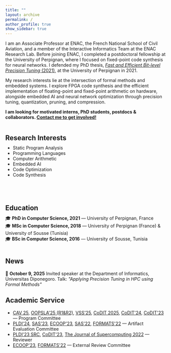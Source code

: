 ```yaml
---
title: ""
layout: archive
permalink: /
author_profile: true
show_sidebar: true
---
```



I am an Associate Professor at ENAC, the French National School of Civil Aviation, and a member of the Interactive Informatics Team at the ENAC Research Lab. Before joining ENAC, I completed a postdoctoral fellowship at the University of Perpignan, where I focused on fixed-point code synthesis for neural networks. I defended my PhD thesis, [*Fast and Efficient Bit-level Precision Tuning* (2021)](https://theses.hal.science/tel-03509266), at the University of Perpignan in 2021. 

My research interests lie at the intersection of formal methods and embedded systems. I explore FPGA code synthesis and the efficient implementation of floating-point and fixed-point arithmetic on hardware, alongside embedded AI and neural network optimization through precision tuning, quantization, pruning, and compression.


**I am looking for motivated interns, PhD students, postdocs & collaborators. [Contact me to get involved!](mailto:dorra.ben-khalifa@enac.fr)**

 
<div style="display:flex; flex-wrap:wrap; gap:40px;">

  <!-- Research Interests -->
  <div style="flex:1; min-width:300px;">
    <h2 style="margin-bottom:10px;">Research Interests</h2>
    <ul style="margin-top:0;">
      <li>Static Program Analysis</li>
      <li>Programming Languages</li>
      <li>Computer Arithmetic</li>
      <li>Embedded AI</li>
      <li>Code Optimization</li>
      <li>Code Synthesis</li>
    </ul>
  </div>

<!-- Education -->
<div style="flex:1; min-width:300px;">
  <h2 style="margin-bottom:10px;">Education</h2>
  <ul style="margin-top:0; list-style:none; padding-left:0;">
    <li>🎓  <strong>PhD in Computer Science, 2021</strong> — University of Perpignan, France</li>
    <li>🎓  <strong>MSc in Computer Science, 2018</strong> — University of Perpignan (France) & University of Sousse (Tunisia)</li>
    <li>🎓  <strong>BSc in Computer Science, 2016</strong> — University of Sousse, Tunisia</li>
  </ul>
</div>

</div>


## News

📢  **October 9, 2025**   Invited speaker at the Department of Informatics, Universitas Diponegoro.  Talk: *"Applying Precision Tuning in HPC using Formal Methods"*




## Academic Service
- [CAV 25](https://conferences.i-cav.org/2025/), [OOPSLA'25 (R1&R2)](https://2025.splashcon.org/track/OOPSLA), [VSS'25](https://vsl.cis.udel.edu/vss2025/), [CoDIT 2025](https://codit2025.org/), [CoDIT'24](https://codit2024.com/index.php), [CoDIT'23](https://codit2023.com/) — Program Committee  
- [PLDI'24](https://pldi24.sigplan.org/track/pldi-2024-pldi-research-artifacts), [SAS'23](https://conf.researchr.org/home/sas-2023), [ECOOP'23](https://2023.ecoop.org/), [SAS'22](https://2022.splashcon.org/home/sas-2022#Home), [FORMATS'22](https://conferences.ncl.ac.uk/formats2022/) — Artifact Evaluation Committee  
- [PLDI'23 SRC](https://pldi23.sigplan.org/track/pldi-2023-src), [CoDIT'23](https://codit2023.com/), [The Journal of Supercomputing 2022](https://www.springer.com/journal/11227) — Reviewer  
- [ECOOP'23](https://2023.ecoop.org/), [FORMATS'22](https://conferences.ncl.ac.uk/formats2022/) — External Review Committee
